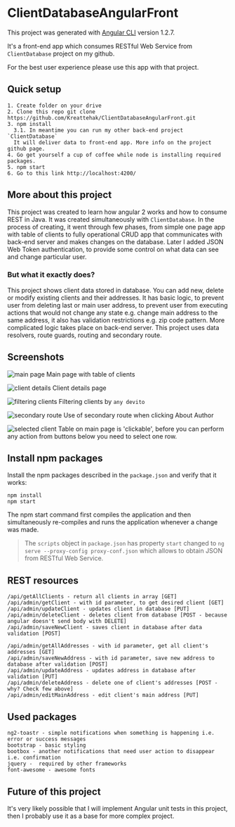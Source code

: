 # ClientDatabaseAngularFront

This project was generated with [Angular CLI](https://github.com/angular/angular-cli) version 1.2.7.

It's a front-end app which consumes RESTful Web Service from `ClientDatabase` project on my github. 

For the best user experience please use this app with that project.

## Quick setup

```
1. Create folder on your drive
2. Clone this repo git clone https://github.com/Kreattehak/ClientDatabaseAngularFront.git
3. npm install
  3.1. In meantime you can run my other back-end project `ClientDatabase` 
  It will deliver data to front-end app. More info on the project github page.
4. Go get yourself a cup of coffee while node is installing required packages.
5. npm start
6. Go to this link http://localhost:4200/
```

## More about this project

This project was created to learn how angular 2 works and how to consume REST in Java.
It was created simultaneously with `ClientDatabase`.
In the process of creating, it went through few phases, from simple one page app with table of clients to fully operational CRUD app that communicates with back-end server and makes changes on the database. Later I added JSON Web Token authentication, to provide some control on what data can see and change particular user.

### But what it exactly does?

This project shows client data stored in database. You can add new, delete or modify existing clients and their addresses. It has basic logic, to prevent user from deleting last or main user address, to prevent user from executing actions that would not change any state e.g. change main address to the same address, it also has validation restrictions e.g. zip code pattern. More complicated logic takes place on back-end server. This project uses data resolvers, route guards, routing and secondary route.

## Screenshots

![main page](https://github.com/Kreattehak/ClientDatabaseAngularFront/blob/screenshots/Screenshots/main_page.png "Main page with table of clients")
Main page with table of clients

![client details](https://github.com/Kreattehak/ClientDatabaseAngularFront/blob/screenshots/Screenshots/client_details.png "Client details page")
Client details page

![filtering clients](https://github.com/Kreattehak/ClientDatabaseAngularFront/blob/screenshots/Screenshots/filter_applied.png "Filtering clients by <any devito>")
Filtering clients by `any devito`

![secondary route](https://github.com/Kreattehak/ClientDatabaseAngularFront/blob/screenshots/Screenshots/secondary_route.png "Use of secondary route when clicking About Author")
Use of secondary route when clicking About Author

![selected client](https://github.com/Kreattehak/ClientDatabaseAngularFront/blob/screenshots/Screenshots/selected_row.png "Selected row with client data")
Table on main page is 'clickable', before you can perform any action from buttons below you need to select
one row.

## Install npm packages

Install the npm packages described in the `package.json` and verify that it works:

```
npm install
npm start
```
The npm start command first compiles the application and then simultaneously re-compiles and runs the application whenever a change was made.

> The `scripts` object in `package.json` has property `start` changed to `ng serve --proxy-config proxy-conf.json` which allows to obtain JSON from RESTful Web Service.

## REST resources

```
/api/getAllClients - return all clients in array [GET]
/api/admin/getClient - with id parameter, to get desired client [GET]
/api/admin/updateClient - updates client in database [PUT]
/api/admin/deleteClient - deletes client from database [POST - because angular doesn't send body with DELETE]
/api/admin/saveNewClient - saves client in database after data validation [POST]

/api/admin/getAllAddresses - with id parameter, get all client's addresses [GET]
/api/admin/saveNewAddress - with id parameter, save new address to database after validation [POST]
/api/admin/updateAddress - updates address in database after validation [PUT]
/api/admin/deleteAddress - delete one of client's addresses [POST - why? Check few above]
/api/admin/editMainAddress - edit client's main address [PUT]
```

## Used packages

```
ng2-toastr - simple notifications when something is happening i.e. error or success messages
bootstrap - basic styling
bootbox - another notifications that need user action to disappear i.e. confirmation
jquery -  required by other frameworks
font-awesome - awesome fonts
```

## Future of this project

It's very likely possible that I will implement Angular unit tests in this project, then I probably use it as a base for more complex project.
